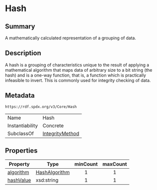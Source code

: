 <!-- Automatically generated by spec-parser v2.0.0 on 2024-01-12T14:00:21.817658+00:00 -->
<!-- SPDX-License-Identifier: Community-Spec-1.0 -->

# Hash

## Summary

A mathematically calculated representation of a grouping of data.


## Description

A hash is a grouping of characteristics unique to the result
of applying a mathematical algorithm
that maps data of arbitrary size to a bit string (the hash)
and is a one-way function, that is,
a function which is practically infeasible to invert.
This is commonly used for integrity checking of data.


## Metadata

`https://rdf.spdx.org/v3/Core/Hash`


| | |
|---|---|
| Name | Hash |
| Instantiability | Concrete |
| SubclassOf | [IntegrityMethod](../Classes/IntegrityMethod.md) |




## Properties

| Property | Type | minCount | maxCount |
|---|---|:---:|:---:|
| [algorithm](../Properties/algorithm.md) | [HashAlgorithm](../Vocabularies/HashAlgorithm.md) | 1 | 1 |
| [hashValue](../Properties/hashValue.md) | xsd:string | 1 | 1 |

